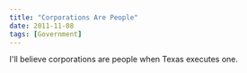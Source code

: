 ```yaml
---
title: "Corporations Are People"
date: 2011-11-08
tags: [Government]
---
```


I'll believe corporations are people when Texas executes one.
